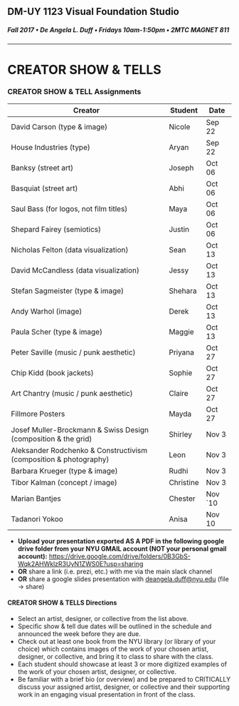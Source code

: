 ## DM-UY 1123 Visual Foundation Studio
##### Fall 2017 • De Angela L. Duff • Fridays 10am-1:50pm • 2MTC MAGNET 811 
---
# CREATOR SHOW & TELLS
### CREATOR SHOW & TELL Assignments


Creator | Student | Date
--- | --- | ---
David Carson (type & image) | Nicole | Sep 22
House Industries (type) | Aryan | Sep 22
Banksy (street art) | Joseph | Oct 06
Basquiat (street art)  | Abhi | Oct 06
Saul Bass (for logos, not film titles) | Maya | Oct 06
Shepard Fairey (semiotics) | Justin | Oct 06
Nicholas Felton (data visualization) | Sean | Oct 13
David McCandless (data visualization) | Jessy | Oct 13
Stefan Sagmeister (type & image) | Shehara | Oct 13
Andy Warhol (image) | Derek | Oct 13
Paula Scher (type & image) | Maggie | Oct 13
Peter Saville (music / punk aesthetic) | Priyana | Oct 27
Chip Kidd (book jackets) | Sophie |  Oct 27
Art Chantry (music / punk aesthetic) | Claire |  Oct 27
Fillmore Posters | Mayda | Oct 27
Josef Muller-Brockmann &amp; Swiss Design (composition & the grid) | Shirley | Nov 3
Aleksander Rodchenko &amp; Constructivism (composition & photography) | Leon | Nov 3
Barbara Krueger (type & image) | Rudhi | Nov 3
Tibor Kalman (concept / image) | Christine | Nov 3
Marian Bantjes | Chester | Nov `10
Tadanori Yokoo | Anisa | Nov 10
 
* **Upload your presentation exported AS A PDF in the following google drive folder from your NYU GMAIL account (NOT your personal gmail account):**
https://drive.google.com/drive/folders/0B3GbS-Wqk2AHWklzR3UyN1ZWS0E?usp=sharing
* **OR** share a link (i.e. prezi, etc.) with me via the main slack channel
* **OR**  share a google slides presentation with deangela.duff@nyu.edu (file -> share) 



#### CREATOR SHOW & TELLS Directions
* Select an artist, designer, or collective from the list above.
* Specific show & tell due dates will be outlined in the schedule and announced the week before they are due.
* Check out at least one book from the NYU library (or library of your choice) which contains images of the work of your chosen artist, designer, or collective, and bring it to class to share with the class. 
* Each student should showcase at least 3 or more digitized examples of the work of your chosen artist, designer, or collective.
* Be familiar with a brief bio (or overview) and be prepared to CRITICALLY discuss your assigned artist, designer, or collective and their supporting work in an engaging visual presentation in front of the class. 

